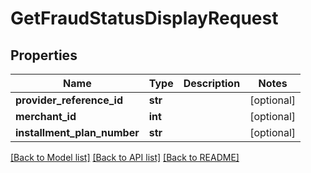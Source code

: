 # GetFraudStatusDisplayRequest

## Properties
Name | Type | Description | Notes
------------ | ------------- | ------------- | -------------
**provider_reference_id** | **str** |  | [optional] 
**merchant_id** | **int** |  | [optional] 
**installment_plan_number** | **str** |  | [optional] 

[[Back to Model list]](../README.md#documentation-for-models) [[Back to API list]](../README.md#documentation-for-api-endpoints) [[Back to README]](../README.md)


